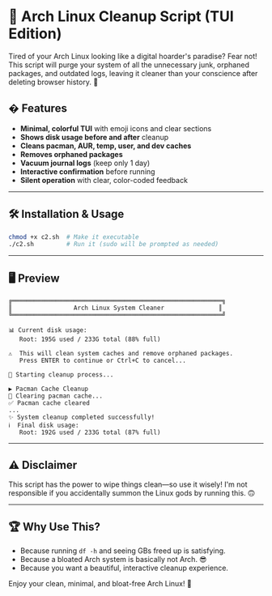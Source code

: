 
# 🚀 Arch Linux Cleanup Script (TUI Edition)

Tired of your Arch Linux looking like a digital hoarder's paradise? Fear not! This script will purge your system of all the unnecessary junk, orphaned packages, and outdated logs, leaving it cleaner than your conscience after deleting browser history. 🧹

## � Features

- **Minimal, colorful TUI** with emoji icons and clear sections
- **Shows disk usage before and after** cleanup
- **Cleans pacman, AUR, temp, user, and dev caches**
- **Removes orphaned packages**
- **Vacuum journal logs** (keep only 1 day)
- **Interactive confirmation** before running
- **Silent operation** with clear, color-coded feedback

---

## 🛠️ Installation & Usage

```bash
chmod +x c2.sh  # Make it executable
./c2.sh         # Run it (sudo will be prompted as needed)
```

---

## 🖥️ Preview

```
╔══════════════════════════════════════════════════════════╗
║                 Arch Linux System Cleaner               ║
╚══════════════════════════════════════════════════════════╝

📊 Current disk usage:
   Root: 195G used / 233G total (88% full)

⚠️  This will clean system caches and remove orphaned packages.
   Press ENTER to continue or Ctrl+C to cancel...

🚀 Starting cleanup process...

▶ Pacman Cache Cleanup
🧼 Clearing pacman cache...
✅ Pacman cache cleared
...
✨ System cleanup completed successfully!
ℹ️  Final disk usage:
   Root: 192G used / 233G total (87% full)
```

---

## ⚠️ Disclaimer

This script has the power to wipe things clean—so use it wisely! I'm not responsible if you accidentally summon the Linux gods by running this. 🙃

---

## 🏆 Why Use This?

- Because running `df -h` and seeing GBs freed up is satisfying.
- Because a bloated Arch system is basically not Arch. 😎
- Because you want a beautiful, interactive cleanup experience.

Enjoy your clean, minimal, and bloat-free Arch Linux! 🎉


